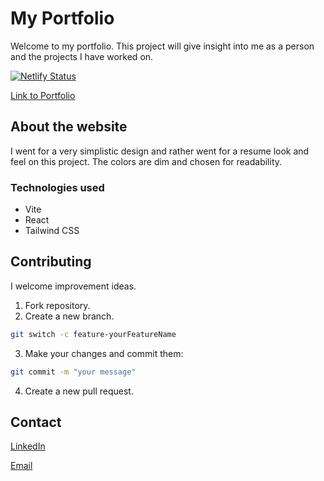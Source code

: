 # My Portfolio

Welcome to my portfolio. This project will give insight into me as a person and the projects I have worked on.

[![Netlify Status](https://api.netlify.com/api/v1/badges/50cc9a04-0195-4002-b31f-a368628fa2f1/deploy-status)](https://app.netlify.com/sites/hans-m-andreassen-portfolio/deploys)

[Link to Portfolio](https://hans-m-andreassen-portfolio.netlify.app)

## About the website

I went for a very simplistic design and rather went for a resume look and feel on this project.
The colors are dim and chosen for readability.

### Technologies used

- Vite
- React
- Tailwind CSS

## Contributing

I welcome improvement ideas.

1. Fork repository.
2. Create a new branch.

```sh
git switch -c feature-yourFeatureName
```

3. Make your changes and commit them:

```sh
git commit -m "your message"
```

4. Create a new pull request.

## Contact

[LinkedIn](https://www.linkedin.com/in/hans-marius-andreassen/)

[Email](mailto:hmandreassen82@gmail.com)
